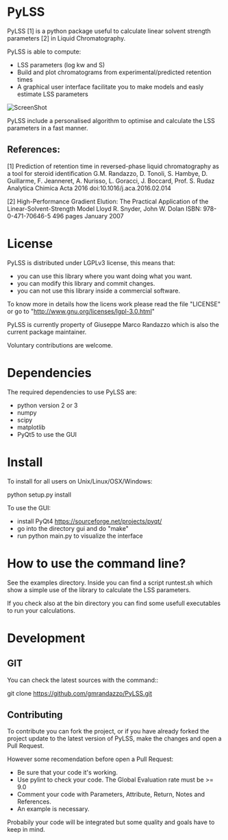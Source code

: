 # PyLSS

PyLSS [1] is a python package useful to calculate linear solvent strength parameters [2]
in Liquid Chromatography.

PyLSS is able to compute:
  - LSS parameters (log kw and S)
  - Build and plot chromatograms from experimental/predicted retention times
  - A graphical user interface facilitate you to make models and easly
    estimate LSS parameters

![ScreenShot](https://github.com/gmrandazzo/PyLSS/blob/master/gui/pylssgui.png)

PyLSS include a personalised algorithm to optimise and calculate the LSS parameters
in a fast manner.

References:
----------
[1] Prediction of retention time in reversed-phase liquid chromatography as a tool for steroid identification
G.M. Randazzo, D. Tonoli, S. Hambye, D. Guillarme, F. Jeanneret, A. Nurisso, L. Goracci, J. Boccard, Prof. S. Rudaz
Analytica Chimica Acta 2016
doi:10.1016/j.aca.2016.02.014

[2] High-Performance Gradient Elution:
The Practical Application of the Linear-Solvent-Strength Model
Lloyd R. Snyder, John W. Dolan
ISBN: 978-0-471-70646-5
496 pages
January 2007

License
============

PyLSS is distributed under LGPLv3 license, this means that:

- you can use this library where you want doing what you want.
- you can modify this library and commit changes.
- you can not use this library inside a commercial software.

To know more in details how the licens work please read the file "LICENSE" or
go to "http://www.gnu.org/licenses/lgpl-3.0.html"

PyLSS is currently property of Giuseppe Marco Randazzo which is also the
current package maintainer.

Voluntary contributions are welcome.


Dependencies
============

The required dependencies to use PyLSS are:

- python version 2 or 3
- numpy
- scipy
- matplotlib
- PyQt5 to use the GUI

Install
=======

To install for all users on Unix/Linux/OSX/Windows:

  python setup.py install

To use the GUI:
  - install PyQt4 https://sourceforge.net/projects/pyqt/
  - go into the directory gui and do "make"
  - run python main.py to visualize the interface

How to use the command line?
=======

See the examples directory. Inside you can find a script runtest.sh which
show a simple use of the library to calculate the LSS parameters.

If you check also at the bin directory you can find some usefull executables
to run your calculations.


Development
===========
GIT
---

You can check the latest sources with the command::

  git clone https://github.com/gmrandazzo/PyLSS.git


Contributing
------------

To contribute you can fork the project, or if you have already forked the project
update to the latest version of PyLSS, make the changes and open a Pull Request.

However some recomendation before open a Pull Request:
  * Be sure that your code it's working.
  * Use pylint to check your code. The Global Evaluation rate must be >= 9.0
  * Comment your code with Parameters, Attribute, Return, Notes and References.
  * An example is necessary.

Probabily your code will be integrated but some quality and goals have to keep in mind.

